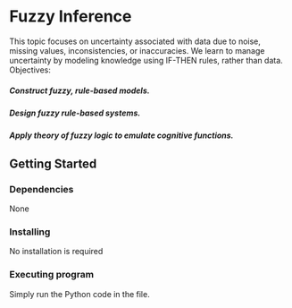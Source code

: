 # Fuzzy Inference

This topic focuses on uncertainty associated with data due to noise, missing values, inconsistencies, or inaccuracies. We learn to manage uncertainty by modeling knowledge using IF-THEN rules, rather than data.
Objectives:

##### Construct fuzzy, rule-based models.
##### Design fuzzy rule-based systems.
##### Apply theory of fuzzy logic to emulate cognitive functions.


## Getting Started

### Dependencies

None

### Installing

No installation is required

### Executing program

Simply run the Python code in the file.
```
